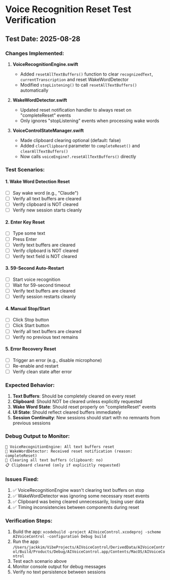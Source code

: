 # Voice Recognition Reset Test Verification

## Test Date: 2025-08-28

### Changes Implemented:

1. **VoiceRecognitionEngine.swift**
   - Added `resetAllTextBuffers()` function to clear `recognizedText`, `currentTranscription` and reset WakeWordDetector
   - Modified `stopListening()` to call `resetAllTextBuffers()` automatically

2. **WakeWordDetector.swift**
   - Updated reset notification handler to always reset on "completeReset" events
   - Only ignores "stopListening" events when processing wake words

3. **VoiceControlStateManager.swift**
   - Made clipboard clearing optional (default: false)
   - Added `clearClipboard` parameter to `completeReset()` and `clearAllTextBuffers()`
   - Now calls `voiceEngine?.resetAllTextBuffers()` directly

### Test Scenarios:

#### 1. Wake Word Detection Reset
- [ ] Say wake word (e.g., "Claude")
- [ ] Verify all text buffers are cleared
- [ ] Verify clipboard is NOT cleared
- [ ] Verify new session starts cleanly

#### 2. Enter Key Reset
- [ ] Type some text
- [ ] Press Enter
- [ ] Verify text buffers are cleared
- [ ] Verify clipboard is NOT cleared
- [ ] Verify text field is NOT cleared

#### 3. 59-Second Auto-Restart
- [ ] Start voice recognition
- [ ] Wait for 59-second timeout
- [ ] Verify text buffers are cleared
- [ ] Verify session restarts cleanly

#### 4. Manual Stop/Start
- [ ] Click Stop button
- [ ] Click Start button
- [ ] Verify all text buffers are cleared
- [ ] Verify no previous text remains

#### 5. Error Recovery Reset
- [ ] Trigger an error (e.g., disable microphone)
- [ ] Re-enable and restart
- [ ] Verify clean state after error

### Expected Behavior:

1. **Text Buffers**: Should be completely cleared on every reset
2. **Clipboard**: Should NOT be cleared unless explicitly requested
3. **Wake Word State**: Should reset properly on "completeReset" events
4. **UI State**: Should reflect cleared buffers immediately
5. **Session Continuity**: New sessions should start with no remnants from previous sessions

### Debug Output to Monitor:

```
🧹 VoiceRecognitionEngine: All text buffers reset
🔄 WakeWordDetector: Received reset notification (reason: completeReset)
🧹 Clearing all text buffers (clipboard: no)
📋 Clipboard cleared (only if explicitly requested)
```

### Issues Fixed:

1. ✅ VoiceRecognitionEngine wasn't clearing text buffers on stop
2. ✅ WakeWordDetector was ignoring some necessary reset events
3. ✅ Clipboard was being cleared unnecessarily, losing user data
4. ✅ Timing inconsistencies between components during reset

### Verification Steps:

1. Build the app: `xcodebuild -project AIVoiceControl.xcodeproj -scheme AIVoiceControl -configuration Debug build`
2. Run the app: `/Users/jackkim/VibeProjects/AIVoiceControl/DerivedData/AIVoiceControl/Build/Products/Debug/AIVoiceControl.app/Contents/MacOS/AIVoiceControl`
3. Test each scenario above
4. Monitor console output for debug messages
5. Verify no text persistence between sessions